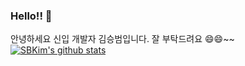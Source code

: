 ### Hello!! 👋
안녕하세요 신입 개발자 김승범입니다.
잘 부탁드려요 😄😄~~
[![SBKim's github stats](https://github-readme-stats.vercel.app/api?username=SBkim12)](https://github.com/anuraghazra/github-readme-stats)
<!--
**SBkim12/SBkim12** is a ✨ _special_ ✨ repository because its `README.md` (this file) appears on your GitHub profile.

Here are some ideas to get you started:

- 🔭 I’m currently working on ...
- 🌱 I’m currently learning ...
- 👯 I’m looking to collaborate on ...
- 🤔 I’m looking for help with ...
- 💬 Ask me about ...
- 📫 How to reach me: ...
- 😄 Pronouns: ...
- ⚡ Fun fact: ...
-->
